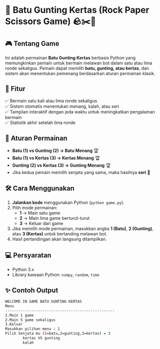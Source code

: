 # 📌 Batu Gunting Kertas (Rock Paper Scissors Game) 🪨✂️📄  

## 🎮 Tentang Game  
Ini adalah permainan **Batu Gunting Kertas** berbasis Python yang memungkinkan pemain untuk bermain melawan bot dalam satu atau lima ronde sekaligus. Pemain dapat memilih **batu, gunting, atau kertas**, dan sistem akan menentukan pemenang berdasarkan aturan permainan klasik.  

## 🚀 Fitur  
✅ Bermain satu kali atau lima ronde sekaligus  
✅ Sistem otomatis menentukan menang, kalah, atau seri  
✅ Tampilan interaktif dengan jeda waktu untuk meningkatkan pengalaman bermain  
✅ Statistik akhir setelah lima ronde  

## 📜 Aturan Permainan  
- **Batu (1) vs Gunting (2) → Batu Menang** 🏆  
- **Batu (1) vs Kertas (3) → Kertas Menang** 🏆  
- **Gunting (2) vs Kertas (3) → Gunting Menang** 🏆  
- Jika kedua pemain memilih senjata yang sama, maka hasilnya **seri** 🤝  

## 🛠️ Cara Menggunakan  
1. **Jalankan kode** menggunakan Python (`python game.py`).  
2. Pilih mode permainan:  
   - **1** → Main satu game  
   - **2** → Main lima game berturut-turut  
   - **3** → Keluar dari game  
3. Jika memilih mode permainan, masukkan angka **1 (Batu)**, **2 (Gunting)**, atau **3 (Kertas)** untuk bertanding melawan bot.  
4. Hasil pertandingan akan langsung ditampilkan.  

## 💻 Persyaratan  
- Python 3.x  
- Library bawaan Python: `numpy`, `random`, `time`  

## ✨ Contoh Output  
```bash
WELCOME IN GAME BATU GUNTING KERTAS  
Menu  
--------------------------------------------------  
1.Main 1 game  
2.Main 5 game sekaligus  
3.Keluar  
Masukkan pilihan menu : 1  
Pilih Senjata mu (1=batu,2=gunting,3=kertas) = 3  
        kertas VS gunting  
        kalah  
